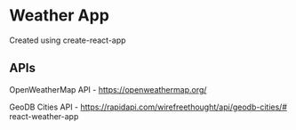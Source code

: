 # Weather App

Created using create-react-app

## APIs

OpenWeatherMap API - https://openweathermap.org/

GeoDB Cities API - https://rapidapi.com/wirefreethought/api/geodb-cities/# react-weather-app
